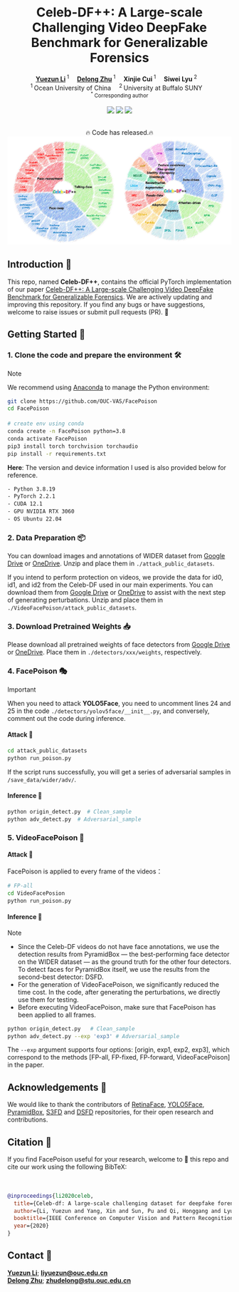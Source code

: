 <h1 align="center">Celeb-DF++: A Large-scale Challenging Video DeepFake Benchmark for Generalizable Forensics</h1>

<div align='center'>
    <a href='https://yuezunli.github.io/' target='_blank'><strong>Yuezun Li</strong></a><sup> 1</sup>&emsp;
    <a href='https://hisssec.github.io/' target='_blank'><strong>Delong Zhu</strong></a><sup> 1</sup>&emsp;
    <a target='_blank'><strong>Xinjie Cui</strong></a><sup> 1</sup>&emsp;
    <a target='_blank'><strong>Siwei Lyu</strong></a><sup> 2</sup>&emsp;
</div>

<!-- <div align='center'>
    <a target='_blank'><strong>Zhibo Wang</strong></a><sup> 3</sup>&emsp;
    <a target='_blank'><strong>Siwei Lyu</strong></a><sup> 4</sup>&emsp;
</div>-->

<div align='center'>
    <sup>1 </sup>Ocean University of China&emsp; <sup>2 </sup>University at Buffalo SUNY&emsp;
</div>
<div align='center'>
    <small><sup>*</sup> Corresponding author</small>
</div>
<br>

<div align="center">
  <!-- <a href='LICENSE'><img src='https://img.shields.io/badge/license-MIT-yellow'></a> -->
  <a href='https://arxiv.org/pdf/2412.01101'><img src='https://img.shields.io/badge/arXiv-CelebDF++-red'></a>
  <a href='https://img.shields.io/badge/Python-3.8.19-green'><img src='https://img.shields.io/badge/Python-3.8.19-green'></a>
  <a href='https://img.shields.io/badge/PyTorch-2.2.1-green'><img src='https://img.shields.io/badge/PyTorch-2.2.1-blue'></a>
  <!--<a href="https://github.com/KwaiVGI/LivePortrait"><img src="https://img.shields.io/github/stars/KwaiVGI/LivePortrait"></a> -->
  <br>

</div>
<br>


<p align="center">
  🔥 Code has released.🔥
  <img src="./figures/overview.png" alt="showcase">
  <br>

</p>

## Introduction 📖
This repo, named **Celeb-DF++**, contains the official PyTorch implementation of our paper [Celeb-DF++: A Large-scale Challenging Video DeepFake Benchmark for Generalizable Forensics](https://arxiv.org/pdf/2412.01101).
We are actively updating and improving this repository. If you find any bugs or have suggestions, welcome to raise issues or submit pull requests (PR). 💖

## Getting Started 🏁
### 1. Clone the code and prepare the environment 🛠️

> [!Note]
> We recommend using [Anaconda](https://www.anaconda.com/) to manage the Python environment:

```bash
git clone https://github.com/OUC-VAS/FacePoison
cd FacePoison

# create env using conda
conda create -n FacePoison python=3.8
conda activate FacePoison
pip3 install torch torchvision torchaudio
pip install -r requirements.txt
```

**Here**:  The version and device information I used is also provided below for reference.
```bash
- Python 3.8.19
- PyTorch 2.2.1
- CUDA 12.1
- GPU NVIDIA RTX 3060
- OS Ubuntu 22.04
```

### 2. Data Preparation 📦

You can download images and annotations of WIDER dataset from [Google Drive](https://drive.google.com/file/d/1wnuwBPZd0wfg8M1n1KupRnUxMiXlZ1rD/view?usp=drive_link) or [OneDrive](hhttps://stuouceducn-my.sharepoint.com/:u:/g/personal/zhudelong_stu_ouc_edu_cn/ESgiYGjMMGZBsNbWrgCfRWYBXxHybd2TvMdmQjj2dIlqpw). Unzip and place them in `./attack_public_datasets`.

If you intend to perform protection on videos, we provide the data for id0, id1, and id2 from the Celeb-DF used in our main experiments. You can download them from [Google Drive](https://drive.google.com/file/d/1jQQPtuTOF_6v1-97MIWTj_pnm8gVFgMo/view?usp=sharing) or [OneDrive](https://stuouceducn-my.sharepoint.com/:u:/g/personal/zhudelong_stu_ouc_edu_cn/EQcGToFTh6pAsO7SrBJk6G0Bm9hgg5nDlXqcEICfjZUuXw?e=YIHeHW) to assist with the next step of generating perturbations. Unzip and place them in `./VideoFacePoison/attack_public_datasets`.

### 3. Download Pretrained Weights 📥

Please download all pretrained weights of face detectors from [Google Drive](https://drive.google.com/file/d/1SDcrALa6Dp9OTCUNckToyr8BsncZktM6/view?usp=sharing) or [OneDrive](https://stuouceducn-my.sharepoint.com/:u:/g/personal/zhudelong_stu_ouc_edu_cn/EZzuihap0hhFi-DeLaogK3YBoux9cORzaKuHkZEeKJUfbg?e=nfEOF3). Place them in `./detectors/xxx/weights`, respectively.

### 4. FacePoison 🎭
> [!IMPORTANT]
> When you need to attack **YOLO5Face**, you need to uncomment lines 24 and 25 in the code `./detectors/yolov5face/__init__.py`, and conversely, comment out the code during inference.

#### Attack 💉

```bash
cd attack_public_datasets
python run_poison.py
```
If the script runs successfully, you will get a series of adversarial samples in `/save_data/wider/adv/`.
#### Inference 🔎
```bash
python origin_detect.py  # Clean_sample
python adv_detect.py  # Adversarial_sample
```

### 5. VideoFacePoison 👾

#### Attack 💉

FacePoison is applied to every frame of the videos：
```bash
# FP-all
cd VideoFacePosion
python run_poison.py
```
#### Inference 🔎

> [!Note]
> - Since the Celeb-DF videos do not have face annotations, we use the detection results from PyramidBox — the best-performing face detector on the WIDER dataset — as the ground truth for the other four detectors. To detect faces for PyramidBox itself, we use the results from the second-best detector: DSFD.
> - For the generation of VideoFacePoison, we significantly reduced the time cost. In the code, after generating the perturbations, we directly use them for testing.
> - Before executing VideoFacePoison, make sure that FacePoison has been applied to all frames.

```bash
python origin_detect.py   # Clean_sample
python adv_detect.py --exp 'exp3' # Adversarial_sample
```
The `--exp` argument supports four options: [origin, exp1, exp2, exp3], which correspond to the methods [FP-all, FP-fixed, FP-forward, VideoFacePoison] in the paper.

## Acknowledgements 💐
We would like to thank the contributors of [RetinaFace](https://github.com/biubug6/Pytorch_Retinaface), [YOLO5Face](https://github.com/deepcam-cn/yolov5-face), [PyramidBox](https://github.com/cs-giung/face-detection-pytorch), [S3FD](https://github.com/cs-giung/face-detection-pytorch) and [DSFD](https://github.com/cs-giung/face-detection-pytorch) repositories, for their open research and contributions.

## Citation 💖
If you find FacePoison useful for your research, welcome to 🌟 this repo and cite our work using the following BibTeX:
```bibtex


@inproceedings{li2020celeb,
  title={Celeb-df: A large-scale challenging dataset for deepfake forensics},
  author={Li, Yuezun and Yang, Xin and Sun, Pu and Qi, Honggang and Lyu, Siwei},
  booktitle={IEEE Conference on Computer Vision and Pattern Recognition},
  year={2020}
}
```
## Contact 📧
[**Yuezun Li**](https://yuezunli.github.io/); **liyuezun@ouc.edu.cn**<br>
[**Delong Zhu**](https://hisssec.github.io/); **zhudelong@stu.ouc.edu.cn**


